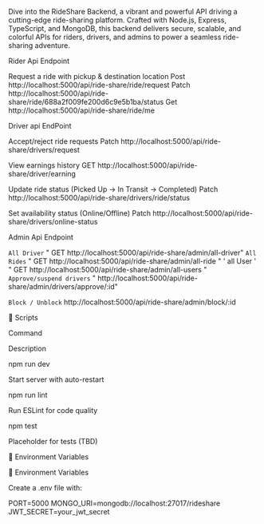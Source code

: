 Dive into the RideShare Backend, a vibrant and powerful API driving a cutting-edge ride-sharing platform. Crafted with Node.js, Express, TypeScript, and MongoDB, this backend delivers secure, scalable, and colorful APIs for riders, drivers, and admins to power a seamless ride-sharing adventure.



 
 Rider Api Endpoint

Request a ride with pickup & destination location
  Post  http://localhost:5000/api/ride-share/ride/request
Patch  http://localhost:5000/api/ride-share/ride/688a2f009fe200d6c9e5b1ba/status
Get    http://localhost:5000/api/ride-share/ride/me


Driver api EndPoint

Accept/reject ride requests
Patch http://localhost:5000/api/ride-share/drivers/request

View earnings history
GET  http://localhost:5000/api/ride-share/driver/earning


Update ride status (Picked Up → In Transit → Completed)
Patch   http://localhost:5000/api/ride-share/drivers/ride/status

Set availability status (Online/Offline)
Patch  http://localhost:5000/api/ride-share/drivers/online-status

Admin Api Endpoint 


` All Driver ` 
" GET http://localhost:5000/api/ride-share/admin/all-driver"
` All Rides ` 
" GET http://localhost:5000/api/ride-share/admin/all-ride " 
' all User '
" GET http://localhost:5000/api/ride-share/admin/all-users " 
` Approve/suspend drivers `
" http://localhost:5000/api/ride-share/admin/drivers/approve/:id"

` Block / Unblock ` 
http://localhost:5000/api/ride-share/admin/block/:id



 

📜 Scripts







Command



Description





npm run dev



Start server with auto-restart





npm run lint



Run ESLint for code quality





npm test



Placeholder for tests (TBD)



🔐 Environment Variables




🔐 Environment Variables

Create a .env file with:

PORT=5000
MONGO_URI=mongodb://localhost:27017/rideshare
JWT_SECRET=your_jwt_secret




